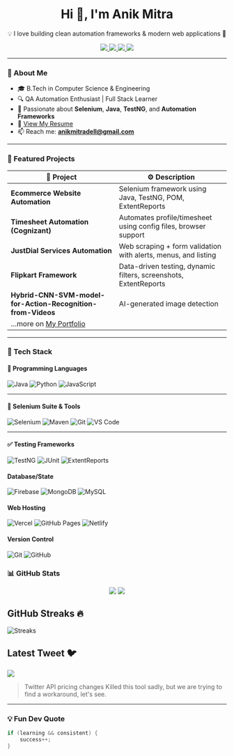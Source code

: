 <!-- Banner -->
<h1 align="center">Hi 👋, I'm Anik Mitra</h1>
<p align="center">💡 I love building clean automation frameworks & modern web applications 🚀</p>

<p align="center">
  <a href="https://anikdigitalspace.netlify.app" target="_blank">
    <img src="https://img.shields.io/badge/Portfolio-000?logo=vercel&logoColor=white&style=for-the-badge" />
  </a>
  <a href="https://twitter.com/mitrajack" target="_blank">
    <img src="https://img.shields.io/badge/Twitter-000?logo=twitter&logoColor=1DA1F2&style=for-the-badge" />
  </a>
  <a href="https://linkedin.com/in/anik-mitra" target="_blank">
    <img src="https://img.shields.io/badge/LinkedIn-000?logo=linkedin&logoColor=0A66C2&style=for-the-badge" />
  </a>
  <a href="https://instagram.com/anik_unofficial" target="_blank">
    <img src="https://img.shields.io/badge/Instagram-000?style=for-the-badge&logo=instagram&logoColor=E4405F" />
  </a>
</p>

---

### 🔧 About Me

- 🎓 B.Tech in Computer Science & Engineering  
- 🔍 QA Automation Enthusiast | Full Stack Learner  
- 🧪 Passionate about **Selenium**, **Java**, **TestNG**, and **Automation Frameworks**  
- 📄 [View My Resume](https://drive.google.com/file/d/1vVio4QS_ziTFJL2slkxb45_FceG7boSo/view?usp=sharing)  
- 📫 Reach me: **anikmitradell@gmail.com**

---

### 🚀 Featured Projects

| 💼 Project | ⚙️ Description |
|-----------|----------------|
| **Ecommerce Website Automation** | Selenium framework using Java, TestNG, POM, ExtentReports |
| **Timesheet Automation (Cognizant)** | Automates profile/timesheet using config files, browser support |
| **JustDial Services Automation** | Web scraping + form validation with alerts, menus, and listing |
| **Flipkart Framework** | Data-driven testing, dynamic filters, screenshots, ExtentReports |
| **Hybrid-CNN-SVM-model-for-Action-Recognition-from-Videos** | AI-generated image detection |
| …more on [My Portfolio](https://anikdigitalspace.netlify.app) |

---

### 🧰 Tech Stack
#### 🧠 Programming Languages
![Java](https://img.shields.io/badge/Java-000?style=for-the-badge&logo=java)
![Python](https://img.shields.io/badge/Python-000?style=for-the-badge&logo=python)
![JavaScript](https://img.shields.io/badge/JavaScript-000?style=for-the-badge&logo=javascript)

---

#### 🧪 Selenium Suite & Tools
![Selenium](https://img.shields.io/badge/Selenium-000?style=for-the-badge&logo=selenium)
![Maven](https://img.shields.io/badge/Maven-000?style=for-the-badge&logo=apachemaven)
![Git](https://img.shields.io/badge/Git-000?style=for-the-badge&logo=git)
![VS Code](https://img.shields.io/badge/VS%20Code-000?style=for-the-badge&logo=visualstudiocode)

---

#### ✅ Testing Frameworks
![TestNG](https://img.shields.io/badge/TestNG-000?style=for-the-badge)
![JUnit](https://img.shields.io/badge/JUnit-000?style=for-the-badge&logo=junit5)
![ExtentReports](https://img.shields.io/badge/ExtentReports-000?style=for-the-badge&logo=data)

#### Database/State
![Firebase](https://img.shields.io/badge/-Firebase-000?style=for-the-badge&logo=firebase)
![MongoDB](https://img.shields.io/badge/-MongoDB-000?style=for-the-badge&logo=mongodb)
![MySQL](https://img.shields.io/badge/-MySQL-000?style=for-the-badge&logo=mysql)

#### Web Hosting
![Vercel](https://img.shields.io/badge/-Vercel-000?style=for-the-badge&logo=vercel)
![GitHub Pages](https://img.shields.io/badge/-GitHub%20Pages-000?style=for-the-badge&logo=github)
![Netlify](https://img.shields.io/badge/-Netlify-000?style=for-the-badge&logo=netlify)

#### Version Control
![Git](https://img.shields.io/badge/-Git-000?style=for-the-badge&logo=git)
![GitHub](https://img.shields.io/badge/-GitHub-000?style=for-the-badge&logo=github)

### 📊 GitHub Stats

<p align="center">
  <img src="https://github-readme-stats.vercel.app/api?username=anikdell&show_icons=true&theme=radical" />
  <img src="https://github-readme-stats.vercel.app/api/top-langs/?username=anikdell&layout=compact&theme=radical" />
</p>

## GitHub Streaks 🔥
![Streaks](https://nirzak-streak-stats.vercel.app/?user=Anikdell&theme=jolly&date_format=j%20M%5B%20Y%5D)

## Latest Tweet 🐦

[![](https://gtce.itsvg.in/api?username=mitrajack&theme=jolly&response=false)](https://twitter.com/mitrajack)
> Twitter API pricing changes Killed this tool sadly, but we are trying to find a workaround, let's see.

---

### 💡 Fun Dev Quote

```java
if (learning && consistent) {
    success++;
}
